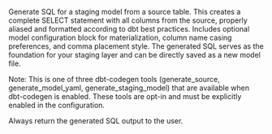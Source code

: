 Generate SQL for a staging model from a source table. This creates a complete SELECT statement with all columns from the source, properly aliased and formatted according to dbt best practices. Includes optional model configuration block for materialization, column name casing preferences, and comma placement style. The generated SQL serves as the foundation for your staging layer and can be directly saved as a new model file.

Note: This is one of three dbt-codegen tools (generate_source, generate_model_yaml, generate_staging_model) that are available when dbt-codegen is enabled. These tools are opt-in and must be explicitly enabled in the configuration.

Always return the generated SQL output to the user.